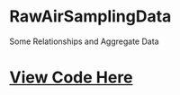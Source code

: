 # RawAirSamplingData
Some Relationships and Aggregate Data

# [View Code Here](https://nbviewer.jupyter.org/github/erick576/RawAirSamplingData/blob/main/plot.ipynb)
